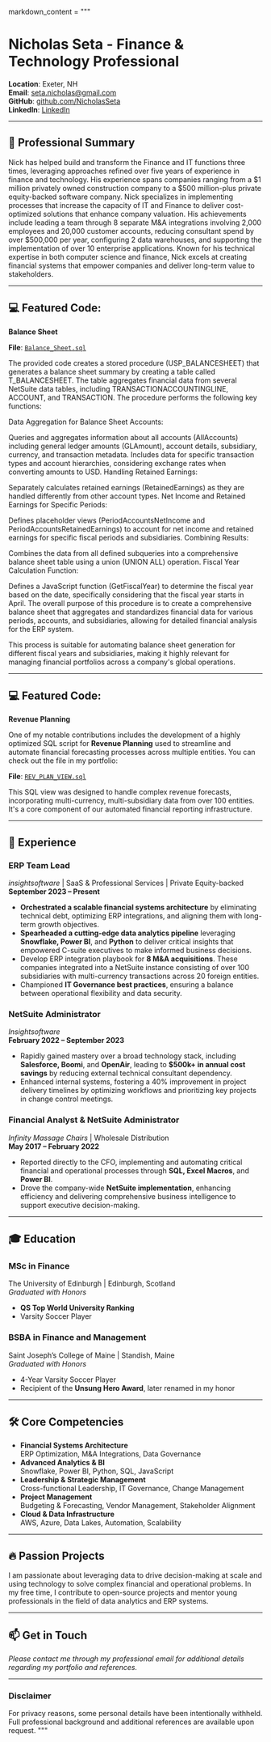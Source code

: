 
markdown_content = """
# Nicholas Seta - Finance & Technology Professional

**Location**: Exeter, NH  
**Email**: [seta.nicholas@gmail.com](mailto:seta.nicholas@gmail.com)  
**GitHub**: [github.com/NicholasSeta](https://github.com/setanicholas)  
**LinkedIn**: [LinkedIn](https://www.linkedin.com/in/nicholasseta)

---

## 🚀 Professional Summary

Nick has helped build and transform the Finance and IT functions three times, leveraging approaches refined over five years of experience in finance and technology. His experience spans companies ranging from a $1 million privately owned construction company to a $500 million-plus private equity-backed software company. Nick specializes in implementing processes that increase the capacity of IT and Finance to deliver cost-optimized solutions that enhance company valuation. His achievements include leading a team through 8 separate M&A integrations involving 2,000 employees and 20,000 customer accounts, reducing consultant spend by over $500,000 per year, configuring 2 data warehouses, and supporting the implementation of over 10 enterprise applications. Known for his technical expertise in both computer science and finance, Nick excels at creating financial systems that empower companies and deliver long-term value to stakeholders.

---

## 💻 Featured Code: 

**Balance Sheet** 

**File**: [`Balance_Sheet.sql`](https://github.com/setanicholas/portfolio/blob/main/assets/sql/T_COLLECTIONS_AT_RISK.sql)

The provided code creates a stored procedure (USP_BALANCESHEET) that generates a balance sheet summary by creating a table called T_BALANCESHEET. The table aggregates financial data from several NetSuite data tables, including TRANSACTIONACCOUNTINGLINE, ACCOUNT, and TRANSACTION. The procedure performs the following key functions:

Data Aggregation for Balance Sheet Accounts:

Queries and aggregates information about all accounts (AllAccounts) including general ledger amounts (GLAmount), account details, subsidiary, currency, and transaction metadata.
Includes data for specific transaction types and account hierarchies, considering exchange rates when converting amounts to USD.
Handling Retained Earnings:

Separately calculates retained earnings (RetainedEarnings) as they are handled differently from other account types.
Net Income and Retained Earnings for Specific Periods:

Defines placeholder views (PeriodAccountsNetIncome and PeriodAccountsRetainedEarnings) to account for net income and retained earnings for specific fiscal periods and subsidiaries.
Combining Results:

Combines the data from all defined subqueries into a comprehensive balance sheet table using a union (UNION ALL) operation.
Fiscal Year Calculation Function:

Defines a JavaScript function (GetFiscalYear) to determine the fiscal year based on the date, specifically considering that the fiscal year starts in April.
The overall purpose of this procedure is to create a comprehensive balance sheet that aggregates and standardizes financial data for various periods, accounts, and subsidiaries, allowing for detailed financial analysis for the ERP system. 

This process is suitable for automating balance sheet generation for different fiscal years and subsidiaries, making it highly relevant for managing financial portfolios across a company's global operations.


---

## 💻 Featured Code: 

**Revenue Planning**

One of my notable contributions includes the development of a highly optimized SQL script for **Revenue Planning** used to streamline and automate financial forecasting processes across multiple entities. You can check out the file in my portfolio:

**File**: [`REV_PLAN_VIEW.sql`](https://github.com/setanicholas/portfolio/blob/main/assets/sql/T_COLLECTIONS_AT_RISK.sql)

This SQL view was designed to handle complex revenue forecasts, incorporating multi-currency, multi-subsidiary data from over 100 entities. It's a core component of our automated financial reporting infrastructure.

---

## 💼 Experience

### **ERP Team Lead**  
*insightsoftware* | SaaS & Professional Services | Private Equity-backed  
**September 2023 – Present**

- **Orchestrated a scalable financial systems architecture** by eliminating technical debt, optimizing ERP integrations, and aligning them with long-term growth objectives.
- **Spearheaded a cutting-edge data analytics pipeline** leveraging **Snowflake, Power BI**, and **Python** to deliver critical insights that empowered C-suite executives to make informed business decisions.
- Develop ERP integration playbook for **8 M&A acquisitions**. These companies integrated into a NetSuite instance consisting of over 100 subsidiaries with multi-currency transactions across 20 foreign entities.
- Championed **IT Governance best practices**, ensuring a balance between operational flexibility and data security.

### **NetSuite Administrator**  
*Insightsoftware*  
**February 2022 – September 2023**

- Rapidly gained mastery over a broad technology stack, including **Salesforce, Boomi**, and **OpenAir**, leading to **$500k+ in annual cost savings** by reducing external technical consultant dependency.
- Enhanced internal systems, fostering a 40% improvement in project delivery timelines by optimizing workflows and prioritizing key projects in change control meetings.

### **Financial Analyst & NetSuite Administrator**  
*Infinity Massage Chairs* | Wholesale Distribution  
**May 2017 – February 2022**

- Reported directly to the CFO, implementing and automating critical financial and operational processes through **SQL, Excel Macros**, and **Power BI**.
- Drove the company-wide **NetSuite implementation**, enhancing efficiency and delivering comprehensive business intelligence to support executive decision-making.

---

## 🎓 Education

### **MSc in Finance**  
The University of Edinburgh | Edinburgh, Scotland  
*Graduated with Honors*

- **QS Top World University Ranking**
- Varsity Soccer Player

### **BSBA in Finance and Management**  
Saint Joseph’s College of Maine | Standish, Maine  
*Graduated with Honors*

- 4-Year Varsity Soccer Player  
- Recipient of the **Unsung Hero Award**, later renamed in my honor

---

## 🛠️ Core Competencies

- **Financial Systems Architecture**  
  ERP Optimization, M&A Integrations, Data Governance
- **Advanced Analytics & BI**  
  Snowflake, Power BI, Python, SQL, JavaScript
- **Leadership & Strategic Management**  
  Cross-functional Leadership, IT Governance, Change Management
- **Project Management**  
  Budgeting & Forecasting, Vendor Management, Stakeholder Alignment
- **Cloud & Data Infrastructure**  
  AWS, Azure, Data Lakes, Automation, Scalability

---

## 🔥 Passion Projects

I am passionate about leveraging data to drive decision-making at scale and using technology to solve complex financial and operational problems. In my free time, I contribute to open-source projects and mentor young professionals in the field of data analytics and ERP systems.

---

## 📫 Get in Touch

*Please contact me through my professional email for additional details regarding my portfolio and references.*

---

### **Disclaimer**  
For privacy reasons, some personal details have been intentionally withheld. Full professional background and additional references are available upon request.
"""
